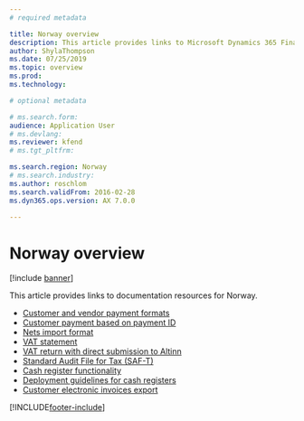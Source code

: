 ```yaml
---
# required metadata

title: Norway overview
description: This article provides links to Microsoft Dynamics 365 Finance documentation resources for Norway. 
author: ShylaThompson
ms.date: 07/25/2019
ms.topic: overview
ms.prod: 
ms.technology: 

# optional metadata

# ms.search.form: 
audience: Application User
# ms.devlang: 
ms.reviewer: kfend
# ms.tgt_pltfrm: 

ms.search.region: Norway
# ms.search.industry: 
ms.author: roschlom
ms.search.validFrom: 2016-02-28
ms.dyn365.ops.version: AX 7.0.0

---
```


# Norway overview

[!include [banner](../includes/banner.md)]

This article provides links to documentation resources for Norway.

- [Customer and vendor payment formats](tasks/no-00003-customer-vendor-payment-formats.md)
- [Customer payment based on payment ID](tasks/no-00002-customer-payment-based-payment-id.md)
- [Nets import format](emea-nor-nets-import-format.md)
- [VAT statement](emea-nor-sales-tax-payment-report.md)
- [VAT return with direct submission to Altinn](emea-nor-vat-return.md)
- [Standard Audit File for Tax (SAF-T)](emea-nor-satndard-audit-file-for-tax.md)
- [Cash register functionality](../../commerce/localizations/emea-nor-cash-registers.md)
- [Deployment guidelines for cash registers](../../commerce/localizations/emea-nor-loc-deployment-guidelines.md)
- [Customer electronic invoices export](emea-nor-e-invoices.md)


[!INCLUDE[footer-include](../../includes/footer-banner.md)]
